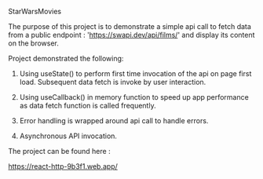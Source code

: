 StarWarsMovies 

The purpose of this project is to demonstrate a simple api call to fetch
data from a public endpoint : 'https://swapi.dev/api/films/' and display its content
on the browser.

Project demonstrated the following:

1. Using useState() to perform first time invocation of the api on page first load. 
Subsequent data fetch is invoke by user interaction.

2. Using useCallback() in memory function to speed up app performance as data fetch 
function is called frequently.

3. Error handling is wrapped around api call to handle errors.

4. Asynchronous API invocation.

The project can be found here :

https://react-http-9b3f1.web.app/








